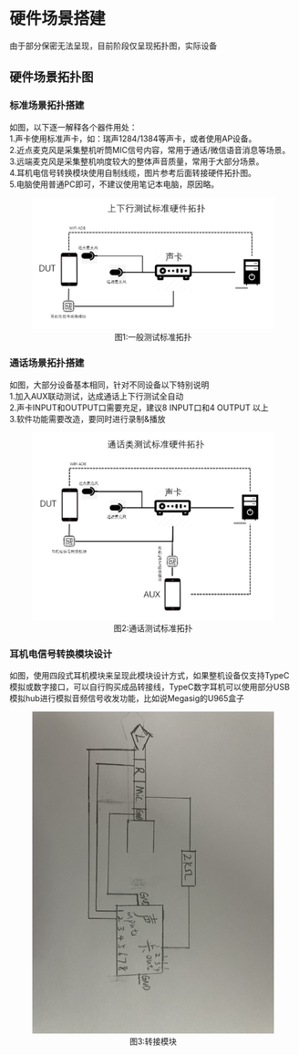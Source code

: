 # 硬件场景搭建
由于部分保密无法呈现，目前阶段仅呈现拓扑图，实际设备

## 硬件场景拓扑图

### 标准场景拓扑搭建
如图，以下逐一解释各个器件用处：  
1.声卡使用标准声卡，如：瑞声1284/1384等声卡，或者使用AP设备。   
2.近点麦克风是采集整机听筒MIC信号内容，常用于通话/微信语音消息等场景。  
3.远端麦克风是采集整机响度较大的整体声音质量，常用于大部分场景。  
4.耳机电信号转换模块使用自制线缆，图片参考后面转接硬件拓扑图。  
5.电脑使用普通PC即可，不建议使用笔记本电脑，原因略。
<div align="center">
<figure>
    <img src="photo/上下行测试标准硬件拓扑.png" alt="图片描述" />
    <figcaption>图1:一般测试标准拓扑</figcaption>
</figure>
</div>  

### 通话场景拓扑搭建
如图，大部分设备基本相同，针对不同设备以下特别说明  
1.加入AUX联动测试，达成通话上下行测试全自动  
2.声卡INPUT和OUTPUT口需要充足，建议8 INPUT口和4 OUTPUT 以上  
3.软件功能需要改造，要同时进行录制&播放  

<div align="center">
<figure>
    <img src="photo/通话测试标准拓扑.png" alt="图片描述" />
    <figcaption>图2:通话测试标准拓扑</figcaption>
</figure>
</div>  

### 耳机电信号转换模块设计
如图，使用四段式耳机模块来呈现此模块设计方式，如果整机设备仅支持TypeC模拟或数字接口，可以自行购买成品转接线，TypeC数字耳机可以使用部分USB模拟hub进行模拟音频信号收发功能，比如说Megasig的U965盒子  

<div align="center">
<figure>
    <img src="photo/转接硬件.jpg" alt="图片描述" />
    <figcaption>图3:转接模块</figcaption>
</figure>
</div>
